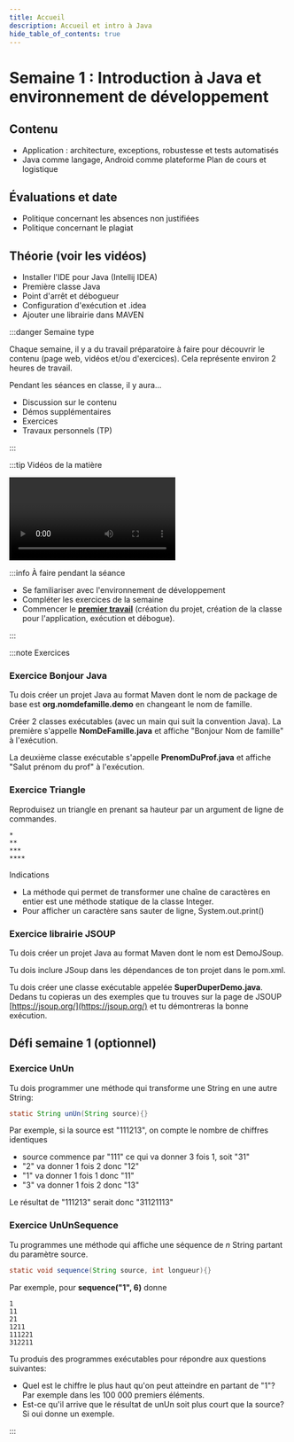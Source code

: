 ```yaml
---
title: Accueil
description: Accueil et intro à Java
hide_table_of_contents: true
---
```


# Semaine 1 : Introduction à Java et environnement de développement

<Row>

<Column>

## Contenu

- Application : architecture, exceptions, robustesse et tests automatisés
- Java comme langage, Android comme plateforme
  Plan de cours et logistique

</Column>

<Column>

## Évaluations et date

- Politique concernant les absences non justifiées
- Politique concernant le plagiat

</Column>

<Column>

## Théorie (voir les vidéos)

- Installer l'IDE pour Java (Intellij IDEA)
- Première classe Java
- Point d'arrêt et débogueur
- Configuration d'exécution et .idea
- Ajouter une librairie dans MAVEN

</Column>

</Row>

<Row>

<Column>

:::danger Semaine type

Chaque semaine, il y a du travail préparatoire à faire pour découvrir le contenu (page web, vidéos et/ou d'exercices). Cela représente environ 2 heures de travail.

Pendant les séances en classe, il y aura...

- Discussion sur le contenu
- Démos supplémentaires
- Exercices
- Travaux personnels (TP)

:::

</Column>

<Column>

:::tip Vidéos de la matière

<Video url="https://youtu.be/mu2-0jfpmxc"/>

<Video url="https://youtu.be/UsdhEb-7kec"/>

<Video url="https://youtu.be/NHZJdK_6dA8"/>

:::

:::tip Installation

<Video url="https://youtu.be/b7MgJDd1Iks"/>

<Video url="https://youtu.be/aWd160BjRYE"/>

:::

</Column>

<Column>

:::info À faire pendant la séance

- Se familiariser avec l'environnement de développement
- Compléter les exercices de la semaine
- Commencer le **[premier travail](../tp/tp1)** (création du projet, création de la classe pour l'application, exécution et débogue).

:::

</Column>

</Row>

:::note Exercices

### Exercice Bonjour Java

Tu dois créer un projet Java au format Maven dont le nom de package de base est **org.nomdefamille.demo** en changeant le nom de famille.

Créer 2 classes exécutables (avec un main qui suit la convention Java). La première s'appelle **NomDeFamille.java** et affiche "Bonjour Nom de famille" à l'exécution.

La deuxième classe exécutable s'appelle **PrenomDuProf.java** et affiche "Salut prénom du prof" à l'exécution.

### Exercice Triangle

Reproduisez un triangle en prenant sa hauteur par un argument de ligne de commandes.

```
*
**
***
****
```

Indications

- La méthode qui permet de transformer une chaîne de caractères en entier est une méthode statique de la classe Integer.
- Pour afficher un caractère sans sauter de ligne, System.out.print()

### Exercice librairie JSOUP

Tu dois créer un projet Java au format Maven dont le nom est DemoJSoup.

Tu dois inclure JSoup dans les dépendances de ton projet dans le pom.xml.

Tu dois créer une classe exécutable appelée **SuperDuperDemo.java**. Dedans tu copieras un des exemples que tu trouves sur la page de JSOUP [https://jsoup.org/](https://jsoup.org/) et tu démontreras la bonne exécution.

## Défi semaine 1 (optionnel)

### Exercice UnUn

Tu dois programmer une méthode qui transforme une String en une autre String:

```java
static String unUn(String source){}
```

Par exemple, si la source est "111213", on compte le nombre de chiffres identiques

- source commence par "111" ce qui va donner 3 fois 1, soit "31"
- "2" va donner 1 fois 2 donc "12"
- "1" va donner 1 fois 1 donc "11"
- "3" va donner 1 fois 2 donc "13"

Le résultat de "111213" serait donc "31121113"

### Exercice UnUnSequence

Tu programmes une méthode qui affiche une séquence de _n_ String partant du paramètre source.

```java
static void sequence(String source, int longueur){}
```

Par exemple, pour **sequence("1", 6)** donne

```
1
11
21
1211
111221
312211
```

Tu produis des programmes exécutables pour répondre aux questions suivantes:

- Quel est le chiffre le plus haut qu'on peut atteindre en partant de "1"? Par exemple dans les 100 000 premiers éléments.
- Est-ce qu'il arrive que le résultat de unUn soit plus court que la source? Si oui donne un exemple.

:::